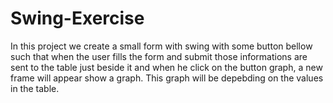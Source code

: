 # Swing-Exercise
In this project we create a small form with swing with some button bellow such that when the user fills the form and submit those informations are sent to the table just beside it and when he click on the button graph, a new frame will appear show a graph. This graph will be depebding on the values in the table.
